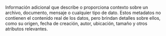 Información adicional que describe o proporciona contexto sobre un archivo, documento, mensaje o cualquier tipo de dato. Estos metadatos no contienen el contenido real de los datos, pero brindan detalles sobre ellos, como su origen, fecha de creación, autor, ubicación, tamaño y otros atributos relevantes.